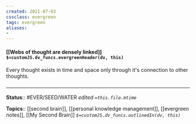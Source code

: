 ```yaml
---
created: 2021-07-03
cssclass: evergreen
tags: evergreen
aliases:
- 
---
```


#### [[Webs of thought are densely linked]] `$=customJS.dv_funcs.evergreenHeader(dv, this)`

Every thought exists in time and space only through it's connection to other thoughts.  

### <hr class="footnote"/>

**Status**:: #EVER/SEED/WATER 
*edited `=this.file.mtime`*

**Topics**:: [[second brain]], [[personal knowledge management]], [[evergreen notes]], [[My Second Brain]] 
*`$=customJS.dv_funcs.outlinedIn(dv, this)`*

